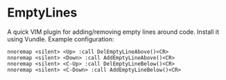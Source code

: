 EmptyLines
==========

A quick VIM plugin for adding/removing empty lines around code.
Install it using Vundle. Example configuration:

    nnoremap <silent> <Up> :call DelEmptyLineAbove()<CR>
    nnoremap <silent> <Down> :call AddEmptyLineAbove()<CR>
    nnoremap <silent> <C-Up> :call DelEmptyLineBelow()<CR>
    nnoremap <silent> <C-Down> :call AddEmptyLineBelow()<CR>
